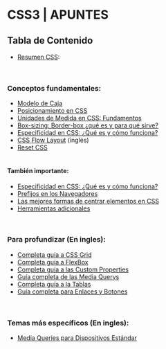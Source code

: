 # CSS3 | APUNTES <!-- omit in toc --> 

## Tabla de Contenido <!-- omit in toc --> 

* [Resumen CSS](conceptos/CSS.Resumen.md):  <!-- omit in toc --> 



<br>

### Conceptos fundamentales:  <!-- omit in toc --> 

- [Modelo de Caja](https://developer.mozilla.org/es/docs/Learn/CSS/Building_blocks/The_box_model)
- [Posicionamiento en CSS](https://developer.mozilla.org/es/docs/Web/CSS/position)
- [Unidades de Medida en CSS: Fundamentos](conceptos/CSS.Unidades-medida.md)
- [Box-sizing: Border-box ¿qué es y para qué sirve?](conceptos/CSS.Box-sizing.md)
- [Especificidad en CSS: ¿Qué es y cómo funciona?](conceptos/CSS.Especificidad.md)
- [CSS Flow Layout](https://developer.mozilla.org/es/docs/Learn/CSS/CSS_layout/Normal_Flow) (inglés)
- [Reset CSS](conceptos/CSS.Reset.md)<br><br>

#### También importante:  <!-- omit in toc --> 
- [Especificidad en CSS: ¿Qué es y cómo funciona?](conceptos/CSS.Especificidad.md)
- [Prefijos en los Navegadores](conceptos/CSS.Prefijos-navegador.md)
- [Las mejores formas de centrar elementos en CSS](conceptos/CSS.Mejor-forma-centrar-elementos.md)
- [Herramientas adicionales](conceptos/CSS.Herramientas-adicionales.md)


<br>

### Para profundizar (En ingles):  <!-- omit in toc --> 

- [Completa guía a CSS Grid](https://css-tricks.com/snippets/css/complete-guide-grid/)
- [Completa guía a FlexBox](https://css-tricks.com/snippets/css/a-guide-to-flexbox/)
- [Completa guía a las Custom Properties](https://css-tricks.com/a-complete-guide-to-custom-properties/)
- [Guía completa de las Media Querys](https://css-tricks.com/a-complete-guide-to-css-media-queries/)
- [Completa guía a la Tablas](https://css-tricks.com/complete-guide-table-element/)
- [Guía completa para Enlaces y Botones](https://css-tricks.com/snippets/css/media-queries-for-standard-devices/)

<br>

### Temas más específicos (En ingles):

- [Media Queries para Dispositivos Estándar](https://css-tricks.com/snippets/css/media-queries-for-standard-devices/)


